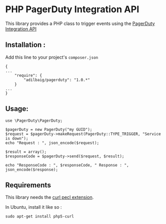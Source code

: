 PHP PagerDuty Integration API
=========
This library provides a PHP class to trigger events using the [PagerDuty Integration API](http://developer.pagerduty.com/documentation/integration/events)

Installation :
----
Add this line to your project's `composer.json`
````
{
...
    "require": {
        "adilbaig/pagerduty": "1.0.*"
    }
...
}
````

Usage:
----
````
use \PagerDuty\PagerDuty;

$pagerDuty = new PagerDuty("my GUID");
$request = $pagerDuty->makeRequest(PagerDuty::TYPE_TRIGGER, "Service is down");
echo "Request : ", json_encode($request);

$result = array();
$responseCode = $pagerDuty->send($request, $result);

echo "ResponseCode : ", $responseCode, " Response : ", json_encode($response);
````

Requirements
----
This library needs the [curl pecl extension](https://php.net/curl).

In Ubuntu, install it like so :

    sudo apt-get install php5-curl
